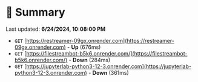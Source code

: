 # 📖 Summary
Last updated: **6/24/2024, 10:08:00 PM**

- `GET` [https://restreamer-09gx.onrender.com](https://restreamer-09gx.onrender.com) - **Up** (676ms)
- `GET` [https://filestreambot-b5k6.onrender.com/](https://filestreambot-b5k6.onrender.com/) - **Down** (284ms)
- `GET` [https://jupyterlab-python3-12-3.onrender.com](https://jupyterlab-python3-12-3.onrender.com) - **Down** (361ms)
